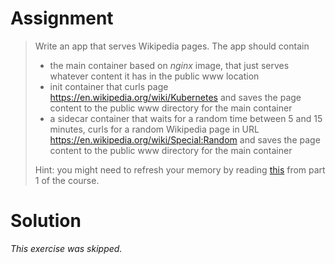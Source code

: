 # Assignment

> Write an app that serves Wikipedia pages. The app should contain
> 
> - the main container based on *nginx* image, that just serves whatever content it has in the public www location
> - init container that curls page https://en.wikipedia.org/wiki/Kubernetes and saves the page content to the public www directory for the main container
> - a sidecar container that waits for a random time between 5 and 15 minutes, curls for a random Wikipedia page in URL https://en.wikipedia.org/wiki/Special:Random and saves the page content to the public www directory for the main container
> 
> Hint: you might need to refresh your memory by reading [this](https://devopswithkubernetes.com/part-1/4-introduction-to-storage#volumes) from part 1 of the course.

# Solution

*This exercise was skipped.*